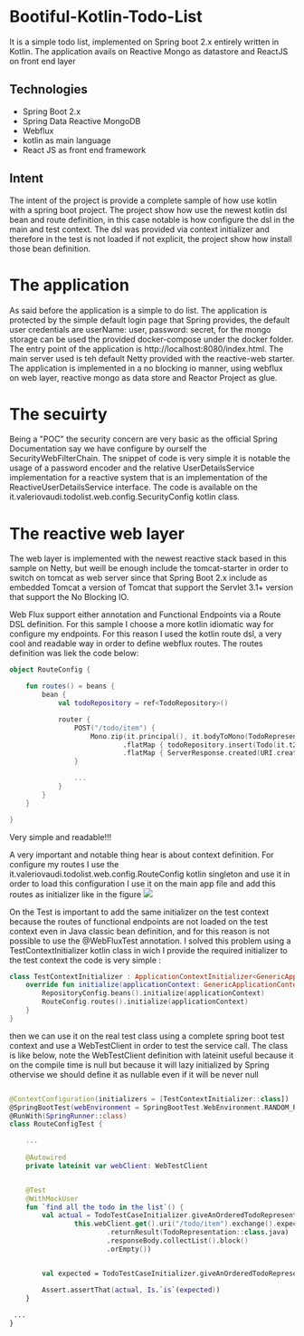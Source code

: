 # Bootiful-Kotlin-Todo-List
 
It is a simple todo list, implemented on Spring boot 2.x entirely written in Kotlin. The application avails on 
Reactive Mongo as datastore and ReactJS on front end layer

## Technologies

- Spring Boot 2.x
- Spring Data Reactive MongoDB 
- Webflux
- kotlin as main language
- React JS as front end framework

## Intent
The intent of the project is provide a complete sample of how use kotlin with a spring boot project. 
The project show how use the newest kotlin dsl bean and route definition, in this case notable is how configure the dsl 
in the main and test context. The dsl was provided via context initializer and therefore in the test is not 
loaded if not explicit, the project show how install those bean definition.

# The application
As said before the application is a simple to do list. The application is protected by the simple default login page 
that Spring provides, the default user credentials are userName: user, password: secret, for the mongo storage can be used 
the provided docker-compose under the docker folder. The entry point of the application is http://localhost:8080/index.html.
The main server used is teh default Netty provided with the reactive-web starter. The application is implemented in a no blocking io manner, 
using webflux on web layer, reactive mongo as data store and Reactor Project as glue.

# The secuirty  

Being a "POC" the security concern are very basic as the official Spring Documentation say we have configure by ourself the SecurityWebFilterChain. 
The snippet of code is very simple it is notable the usage of a password encoder and the relative UserDetailsService implementation for a reactive system that is 
an implementation of the ReactiveUserDetailsService interface.
The code is available on the it.valeriovaudi.todolist.web.config.SecurityConfig kotlin class.

# The reactive web layer
The web layer is implemented with the newest reactive stack based in this sample on Netty, but weill be 
enough include the tomcat-starter in order to switch on tomcat as web server since that Spring Boot 2.x include 
as embedded Tomcat a version of Tomcat that support the Servlet 3.1+ version that support the No Blocking IO.

Web Flux support either annotation and Functional Endpoints via a Route DSL definition. For this sample I choose a 
more kotlin idiomatic way for configure my endpoints. For this reason I used the kotlin route dsl, 
a very cool and readable way in order to define webflux routes. The routes definition was liek the code below:
```kotlin
object RouteConfig {

    fun routes() = beans {
        bean {
            val todoRepository = ref<TodoRepository>()

            router {
                POST("/todo/item") {
                    Mono.zip(it.principal(), it.bodyToMono(TodoRepresentation::class.java))
                            .flatMap { todoRepository.insert(Todo(it.t2.id, it.t1.name, it.t2.date, it.t2.todo)) }
                            .flatMap { ServerResponse.created(URI.create("/todo/item/%s".format(it.id))).build() }
                }

                ...
            }
        }
    }

}
```
Very simple and readable!!!

A very important and notable thing hear is about context definition. 
For configure my routes I use the it.valeriovaudi.todolist.web.config.RouteConfig kotlin singleton and use it 
in order to load this configuration I use it on the main app file and add this routes as initializer like in the figure 
![](https://github.com/mrFlick72/bootiful-kotlin-todo-list/blob/master/images/routes_config.png)

On the Test is important to add the same initializer on the test context because the routes of functional endpoints are not 
loaded on the test context even in Java classic bean definition, and for this reason is not possible to use the @WebFluxTest annotation. 
I solved this problem using a TestContextInitializer kotlin class in wich I provide the required initializer to the test context the code is very simple :

```kotlin
class TestContextInitializer : ApplicationContextInitializer<GenericApplicationContext> {
    override fun initialize(applicationContext: GenericApplicationContext) {
        RepositoryConfig.beans().initialize(applicationContext)
        RouteConfig.routes().initialize(applicationContext)
    }
}
```

then we can use it on the real test class using a complete spring boot test context and use a WebTestClient in order to 
test the service call. The class is like below, note the WebTestClient definition with lateinit useful because 
it on the compile time is null but because it will lazy initialized by Spring othervise we should define it as nullable even if it will be never null
```kotlin

@ContextConfiguration(initializers = [TestContextInitializer::class])
@SpringBootTest(webEnvironment = SpringBootTest.WebEnvironment.RANDOM_PORT)
@RunWith(SpringRunner::class)
class RouteConfigTest { 

    ...
    
    @Autowired
    private lateinit var webClient: WebTestClient


    @Test
    @WithMockUser
    fun `find all the todo in the list`() {
        val actual = TodoTestCaseInitializer.giveAnOrderedTodoRepresentationListByIdFor(
                this.webClient.get().uri("/todo/item").exchange().expectStatus().isOk
                        .returnResult(TodoRepresentation::class.java)
                        .responseBody.collectList().block()
                        .orEmpty())


        val expected = TodoTestCaseInitializer.giveAnOrderedTodoRepresentationListById()

        Assert.assertThat(actual, Is.`is`(expected))
    }
 
 ...
}
```